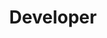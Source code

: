 ---
name: Leon Petrov
id: leon-petrov
numberId: 17
title: Developer
bio: "Leon knows three truths in this world: Javascript is the future, metal is the only genre of music, and anything can be cured by a hike in the mountains."
image:
areas:
contact: { email: leon, linkedin: https://hr.linkedin.com/in/leonpetrov, github: https://github.com/lpetrovhr/, twitter: https://twitter.com/_p3tr0v_ }
---